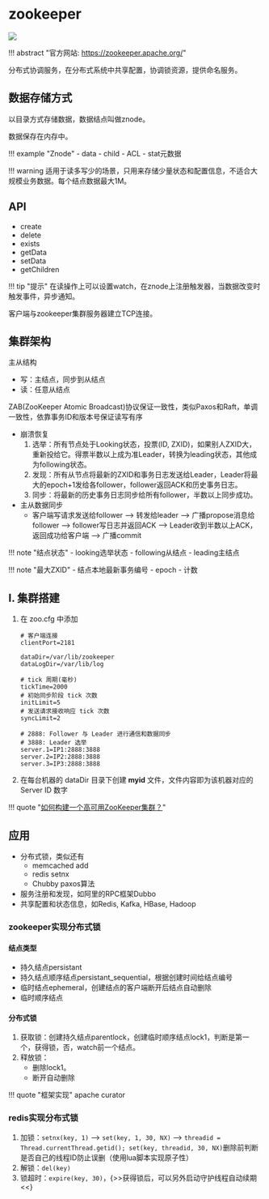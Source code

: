 # zookeeper

![](https://img.shields.io/badge/language-Java-brightgreen.svg)

!!! abstract "官方网站: <https://zookeeper.apache.org/>"

分布式协调服务，在分布式系统中共享配置，协调锁资源，提供命名服务。

## 数据存储方式

以目录方式存储数据，数据结点叫做znode。

数据保存在内存中。

!!! example "Znode"
    - data
    - child
    - ACL
    - stat元数据

!!! warning
    适用于读多写少的场景，只用来存储少量状态和配置信息，不适合大规模业务数据。每个结点数据最大1M。

## API

- create
- delete
- exists
- getData
- setData
- getChildren

!!! tip "提示"
    在读操作上可以设置watch，在znode上注册触发器，当数据改变时触发事件，异步通知。

客户端与zookeeper集群服务器建立TCP连接。

## 集群架构

主从结构

- 写：主结点，同步到从结点
- 读：任意从结点

ZAB(ZooKeeper Atomic Broadcast)协议保证一致性，类似Paxos和Raft，单调一致性，依靠事务ID和版本号保证读写有序

- 崩溃恢复
    1. 选举：所有节点处于Looking状态，投票(ID, ZXID)，如果别人ZXID大，重新投给它。得票半数以上成为准Leader，转换为leading状态，其他成为following状态。
    2. 发现：所有从节点将最新的ZXID和事务日志发送给Leader，Leader将最大的epoch+1发给各follower，follower返回ACK和历史事务日志。
    3. 同步：将最新的历史事务日志同步给所有follower，半数以上同步成功。
- 主从数据同步
    - 客户端写请求发送给follower --> 转发给leader --> 广播propose消息给follower --> follower写日志并返回ACK --> Leader收到半数以上ACK，返回成功给客户端 --> 广播commit

!!! note "结点状态"
    - looking选举状态
    - following从结点
    - leading主结点

!!! note "最大ZXID"
    - 结点本地最新事务编号
        - epoch
        - 计数


## I. 集群搭建

1. 在 zoo.cfg 中添加

    ``` hl_lines="16 17 18"
    # 客户端连接
    clientPort=2181

    dataDir=/var/lib/zookeeper
    dataLogDir=/var/lib/log

    # tick 周期(毫秒)
    tickTime=2000
    # 初始同步阶段 tick 次数
    initLimit=5
    # 发送请求接收响应 tick 次数
    syncLimit=2

    # 2888: Follower 与 Leader 进行通信和数据同步
    # 3888: Leader 选举
    server.1=IP1:2888:3888
    server.2=IP2:2888:3888
    server.3=IP3:2888:3888
    ```

1. 在每台机器的 dataDir 目录下创建 **myid** 文件，文件内容即为该机器对应的 Server ID 数字

!!! quote "[如何构建一个高可用ZooKeeper集群？](https://mp.weixin.qq.com/s?subscene=3&__biz=MzU0MTcxMDYxNA==&mid=2247484927&idx=1&sn=7608cf30b2124fd621250c095c36c7f8&chksm=fb248586cc530c908ad8b34ca51037c5f2c0767338b6860ed9ae5314b84be96f29a24ba68ba1&scene=7&ascene=65&devicetype=android-28&version=27000f51&nettype=WIFI&abtest_cookie=AAACAA%3D%3D&lang=zh_CN&exportkey=AX3IWNSpjgoGFSs%2B%2Be29uLM%3D&pass_ticket=1K02ShOaEGYDYdy3bxfJ9NUTimqiZKZaZFZbFrdn5ITp4UxAjC64%2F7w%2B2RX009bF&wx_header=1)"


## 应用

- 分布式锁，类似还有
    - memcached add
    - redis setnx
    - Chubby paxos算法
- 服务注册和发现，如阿里的RPC框架Dubbo
- 共享配置和状态信息，如Redis, Kafka, HBase, Hadoop

### zookeeper实现分布式锁

#### 结点类型

- 持久结点persistant
- 持久结点顺序结点persistant_sequential，根据创建时间给结点编号
- 临时结点ephemeral，创建结点的客户端断开后结点自动删除
- 临时顺序结点

#### 分布式锁

1. 获取锁：创建持久结点parentlock，创建临时顺序结点lock1，判断是第一个，获得锁，否，watch前一个结点。
1. 释放锁：
    - 删除lock1。
    - 断开自动删除

!!! quote "框架实现"
    apache curator

### redis实现分布式锁

1. 加锁：`setnx(key, 1)` --> `set(key, 1, 30, NX)` --> `threadid = Thread.currentThread.getid(); set(key, threadid, 30, NX)`删除前判断是否自己的线程ID防止误删（使用lua脚本实现原子性）
1. 解锁：`del(key)`
1. 锁超时：`expire(key, 30)`，{>>获得锁后，可以另外启动守护线程自动续期<<}
